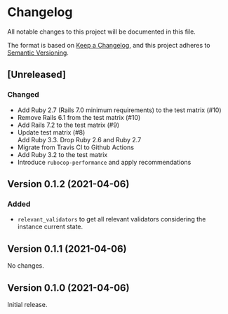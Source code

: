 # Changelog

All notable changes to this project will be documented in this file.

The format is based on [Keep a Changelog](https://keepachangelog.com/en/1.0.0/), and this project adheres to [Semantic Versioning](https://semver.org/spec/v2.0.0.html).

## [Unreleased]

### Changed

* Add Ruby 2.7 (Rails 7.0 minimum requirements) to the test matrix (#10)
* Remove Rails 6.1 from the test matrix (#10)
* Add Rails 7.2 to the test matrix (#9)
* Update test matrix (#8)  
  Add Ruby 3.3. Drop Ruby 2.6 and Ruby 2.7
* Migrate from Travis CI to Github Actions
* Add Ruby 3.2 to the test matrix
* Introduce `rubocop-performance` and apply recommendations

## Version 0.1.2 (2021-04-06)

### Added

* `relevant_validators` to get all relevant validators considering the instance current state.

## Version 0.1.1 (2021-04-06)

No changes.

## Version 0.1.0 (2021-04-06)

Initial release.

